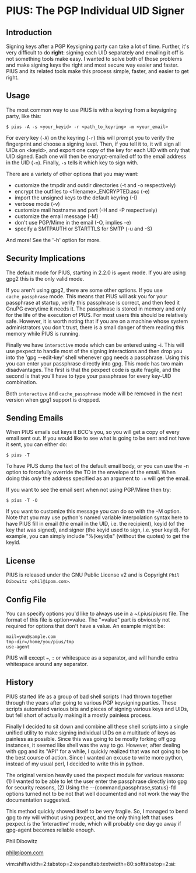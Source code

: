 # PIUS: The PGP Individual UID Signer

## Introduction

Signing keys after a PGP Keysigning party can take a lot of time. Further,
it's very difficult to do **right**: signing each UID separately and emailing it
off is not something tools make easy. I wanted to solve both of those problems
and make signing keys the right and most secure way easier and faster. PIUS and
its related tools make this process simple, faster, and easier to get right.

## Usage

The most common way to use PIUS is with a keyring from a keysigning party, like
this:

```
$ pius -A -s <your_keyid> -r <path_to_keyring> -m <your_email>
```

For every key (`-A`) on the keyring (`-r`) this will prompt you to verify the
fingerprint and choose a signing level. Then, if you tell it to, it will sign
all UIDs on &lt;keyid&gt;, and export one copy of the key for each UID with only that UID
signed. Each one will then be encrypt-emailed off to the email address in the
UID (`-m`). Finally, `-s` tells it which key to sign with.

There are a variety of other options that you may want:
* customize the tmpdir and outdir directories (-t and -o respectively)
* encrypt the outfiles to &lt;filename&gt;_ENCRYPTED.asc (-e)
* import the unsigned keys to the default keyring (-I)
* verbose mode (-v)
* customize mail hostname and port (-H and -P respectively)
* customize the email message (-M)
* don't use PGP/Mime in the email (-O, implies -e)
* specify a SMTPAUTH or STARTTLS for SMTP (-u and -S)

And more! See the '-h' option for more.


## Security Implications

The default mode for PIUS, starting in 2.2.0 is `agent` mode. If you
are using gpg2 this is the only valid mode.

If you aren't using gpg2, there are some other options. If you use
`cache_passphrase` mode. This means that PIUS will ask you for your passphrase
at startup, verify this passphrase is correct, and then feed it GnuPG everytime
it needs it. The passphrase is stored in memory and only for the life of the
execution of PIUS.  For most users this should be relatively safe. However, it
is worth noting that if you are on a machine whose system administrators you
don't trust, there is a small danger of them reading this memory while PIUS is
running.

Finally we have `interactive` mode which can be entered using -i. This will use
pexpect to handle most of the signing interactions and then drop you into the
'gpg --edit-key' shell whenever gpg needs a passphrase. Using this you can enter
your passphrase directly into gpg. This mode has two main disadvantages. The
first is that the pexpect code is quite fragile, and the second is that you'll
have to type your passphrase for every key-UID combination.

Both `interactive` and `cache_passphrase` mode will be removed in the next
version when gpg1 support is dropped.

## Sending Emails

When PIUS emails out keys it BCC's you, so you will get a copy of every email
sent out. If you would like to see what is going to be sent and not have it
sent, you can either do:

```
$ pius -T
```

To have PIUS dump the text of the default email body, or you can use the -n
option to forcefully override the TO in the envelope of the email. When doing
this *only* the address specified as an argument to `-n` will get the email.

If you want to see the email sent when not using PGP/Mime then try:

```
$ pius -T -O
```

If you want to customize this message you can do so with the -M option. Note
that you may use python's named variable interpolation syntax here to have PIUS
fill in email (the email in the UID, i.e. the recipient), keyid (of the key that
was signed), and signer (the keyid used to sign, i.e. your keyid). For example,
you can simply include "%(keyid)s" (without the quotes) to get the keyid.


## License

PIUS is released under the GNU Public License v2 and is Copyright `Phil Dibowitz
<phil@ipom.com>`.


## Config File

You can specify options you'd like to always use in a ~/.pius/piusrc file. The
format of this file is option=value. The "=value" part is obviously not required
for options that don't have a value. An example might be:

```
mail=you@sample.com
tmp-dir=/home/you/pius/tmp
use-agent
```

PIUS will except `=`, `:` or whitespace as a separator, and will handle
extra whitespace around any separator.

## History

PIUS started life as a group of bad shell scripts I had thrown together through
the years after going to various PGP keysigning parties. These scripts
automated various bits and pieces of signing various keys and UIDs, but fell
short of actually making it a mostly painless process.

Finally I decided to sit down and combine all these shell scripts into a single
unified utility to make signing individual UIDs on a multitude of keys as
painless as possible. Since this was going to be mostly forking off gpg
instances, it seemed like shell was the way to go. However, after dealing with
gpg and its "API" for a while, I quickly realized that was not going to be the
best course of action. Since I wanted an excuse to write more python, instead
of my usual perl, I decided to write this in python.

The original version heavily used the pexpect module for various reasons: (1) I
wanted to be able to let the user enter the passphrase directly into gpg for
security reasons, (2) Using the --{command,passphrase,status}-fd options turned
not to be not that well documented and not work the way the documentation
suggested.

This method quickly showed itself to be very fragile. So, I managed to bend gpg
to my will without using pexpect, and the only thing left that uses pexpect is
the 'interactive' mode, which will probably one day go away if gpg-agent
becomes reliable enough.


Phil Dibowitz

phil@ipom.com

vim:shiftwidth=2:tabstop=2:expandtab:textwidth=80:softtabstop=2:ai:
